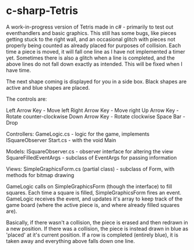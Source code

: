 c-sharp-Tetris
==============

A work-in-progress version of Tetris made in c# - primarily to test out eventhandlers and basic graphics.
This still has some bugs, like pieces getting stuck to the right wall, and an occasional glitch with pieces not properly being counted as already placed for purposes of collision.  Each time a piece is moved, it will fall one line as I have not implemented a timer yet.  Sometimes there is also a glitch when a line is completed, and the above lines do not fall down exactly as intended.  This will be fixed when I have time.

The next shape coming is displayed for you in a side box.  Black shapes are active and blue shapes are placed.

The controls are:

Left Arrow Key - Move left
Right Arrow Key - Move right
Up Arrow Key - Rotate counter-clockwise
Down Arrow Key - Rotate clockwise
Space Bar - Drop


Controllers:
GameLogic.cs - logic for the game, implements ISquareObserver
Start.cs - with the void Main

Models:
ISquareObserver.cs - observer interface for altering the view
SquareFilledEventArgs - subclass of EventArgs for passing information

Views:
SimpleGraphicsForm.cs (partial class) - subclass of Form, with methods for bitmap drawing 


GameLogic calls on SimpleGraphicsForm (though the interface) to fill squares.  Each time a square is filled, SimpleGraphicsForm fires an event.  GameLogic receives the event, and updates it's array to keep track of the game board (where the active piece is, and where already filled squares are).

Basically, if there wasn't a collision, the piece is erased and then redrawn in a new position.  If there was a collision, the piece is instead drawn in blue as 'placed' at it's current position.  If a row is completed (entirely blue), it is taken away and everything above falls down one line. 
